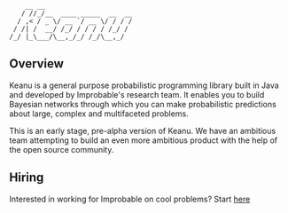 ```
    __ __                      
   / //_/__  ____ _____  __  __
  / ,< / _ \/ __ `/ __ \/ / / /
 / /| /  __/ /_/ / / / / /_/ / 
/_/ |_\___/\__,_/_/ /_/\__,_/  
```

## Overview

Keanu is a general purpose probabilistic programming library built in Java and developed by Improbable's research team.
It enables you to build Bayesian networks through which you can make
probabilistic predictions about large, complex and multifaceted problems.

This is an early stage, pre-alpha version of Keanu. We have an ambitious team
attempting to build an even more ambitious product with the help of the open source community.

## Hiring

Interested in working for Improbable on cool problems? Start [here](https://improbable.io/careers/joining-us)
